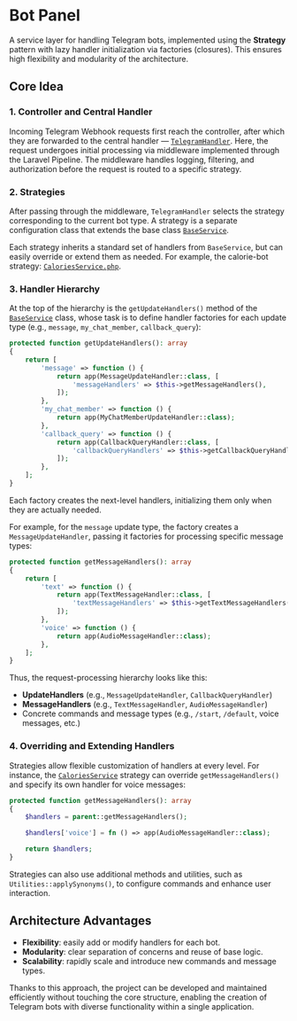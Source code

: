 # Bot Panel

A service layer for handling Telegram bots, implemented using the **Strategy** pattern with lazy handler initialization via factories (closures). This ensures high flexibility and modularity of the architecture.

## Core Idea

### 1. Controller and Central Handler

Incoming Telegram Webhook requests first reach the controller, after which they are forwarded to the central handler — [`TelegramHandler`](https://github.com/Maaaaxim/bot-panel/blob/main/app/Services/TelegramServices/TelegramHandler.php). Here, the request undergoes initial processing via middleware implemented through the Laravel Pipeline. The middleware handles logging, filtering, and authorization before the request is routed to a specific strategy.

### 2. Strategies

After passing through the middleware, `TelegramHandler` selects the strategy corresponding to the current bot type. A strategy is a separate configuration class that extends the base class [`BaseService`](https://github.com/Maaaaxim/bot-panel/blob/main/app/Services/TelegramServices/BaseService.php).

Each strategy inherits a standard set of handlers from `BaseService`, but can easily override or extend them as needed. For example, the calorie-bot strategy: [`CaloriesService.php`](https://github.com/Maaaaxim/bot-panel/blob/main/app/Services/TelegramServices/CaloriesService.php).

### 3. Handler Hierarchy

At the top of the hierarchy is the `getUpdateHandlers()` method of the [`BaseService`](https://github.com/Maaaaxim/bot-panel/blob/main/app/Services/TelegramServices/BaseService.php) class, whose task is to define handler factories for each update type (e.g., `message`, `my_chat_member`, `callback_query`):

```php
protected function getUpdateHandlers(): array
{
    return [
        'message' => function () {
            return app(MessageUpdateHandler::class, [
                'messageHandlers' => $this->getMessageHandlers(),
            ]);
        },
        'my_chat_member' => function () {
            return app(MyChatMemberUpdateHandler::class);
        },
        'callback_query' => function () {
            return app(CallbackQueryHandler::class, [
                'callbackQueryHandlers' => $this->getCallbackQueryHandlers(),
            ]);
        },
    ];
}
````

Each factory creates the next-level handlers, initializing them only when they are actually needed.

For example, for the `message` update type, the factory creates a `MessageUpdateHandler`, passing it factories for processing specific message types:

```php
protected function getMessageHandlers(): array
{
    return [
        'text' => function () {
            return app(TextMessageHandler::class, [
                'textMessageHandlers' => $this->getTextMessageHandlers(),
            ]);
        },
        'voice' => function () {
            return app(AudioMessageHandler::class);
        },
    ];
}
```

Thus, the request-processing hierarchy looks like this:

* **UpdateHandlers** (e.g., `MessageUpdateHandler`, `CallbackQueryHandler`)
* **MessageHandlers** (e.g., `TextMessageHandler`, `AudioMessageHandler`)
* Concrete commands and message types (e.g., `/start`, `/default`, voice messages, etc.)

### 4. Overriding and Extending Handlers

Strategies allow flexible customization of handlers at every level. For instance, the [`CaloriesService`](https://github.com/Maaaaxim/bot-panel/blob/main/app/Services/TelegramServices/CaloriesService.php) strategy can override `getMessageHandlers()` and specify its own handler for voice messages:

```php
protected function getMessageHandlers(): array
{
    $handlers = parent::getMessageHandlers();

    $handlers['voice'] = fn () => app(AudioMessageHandler::class);

    return $handlers;
}
```

Strategies can also use additional methods and utilities, such as `Utilities::applySynonyms()`, to configure commands and enhance user interaction.

## Architecture Advantages

* **Flexibility**: easily add or modify handlers for each bot.
* **Modularity**: clear separation of concerns and reuse of base logic.
* **Scalability**: rapidly scale and introduce new commands and message types.

Thanks to this approach, the project can be developed and maintained efficiently without touching the core structure, enabling the creation of Telegram bots with diverse functionality within a single application.
